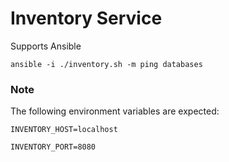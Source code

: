 # Inventory Service

Supports Ansible


```ansible -i ./inventory.sh -m ping databases```

### Note

The following environment variables are expected:

```INVENTORY_HOST=localhost```

```INVENTORY_PORT=8080```

